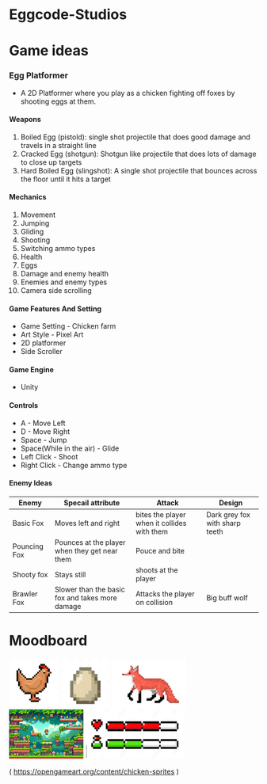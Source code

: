 # Eggcode-Studios

# Game ideas
### Egg Platformer
- A 2D Platformer where you play as a chicken fighting off foxes by shooting eggs at them.

 #### Weapons
 1. Boiled Egg (pistold): single shot projectile that does good damage and travels in a straight line
 2. Cracked Egg (shotgun): Shotgun like projectile that does lots of damage to close up targets
 3. Hard Boiled Egg (slingshot): A single shot projectile that bounces across the floor until it hits a target
 #### Mechanics
 1. Movement 
 2. Jumping
 3. Gliding 
 4. Shooting
 5. Switching ammo types 
 6. Health 
 7. Eggs
 8. Damage and enemy health 
 9. Enemies and enemy types
 10. Camera side scrolling
 #### Game Features And Setting
 - Game Setting - Chicken farm
 - Art Style - Pixel Art
 - 2D platformer
 - Side Scroller
 #### Game Engine
 - Unity
 #### Controls
 - A - Move Left
 - D - Move Right
 - Space - Jump
 - Space(While in the air) - Glide
 - Left Click - Shoot
 - Right Click - Change ammo type
 #### Enemy Ideas
| Enemy | Specail attribute | Attack | Design |
| --- | --- | --- | --- |
| Basic Fox | Moves left and right | bites the player when it collides with them  | Dark grey fox with sharp teeth |
| Pouncing Fox | Pounces at the player when they get near them | Pouce and bite |  |
| Shooty fox | Stays still | shoots at the player |  |
| Brawler Fox | Slower than the basic fox and takes more damage | Attacks the player on collision | Big buff wolf |

 # Moodboard 
<img src="chicken.jpg" width="100" height="100"> 
<img src="egg.jpg" width="100" height="100"> 
<img src="fox.jpg" width="150" height="100"> 
<img src="2d platform.jpg" width="150" height="100"> 
<img src="health bar.jpg" width="200" height="100"> 


( https://opengameart.org/content/chicken-sprites ) 



 
